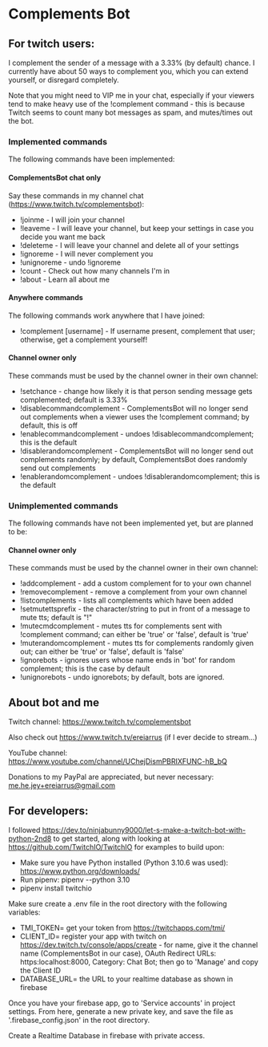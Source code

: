 # Complements Bot

## For twitch users:

I complement the sender of a message with a 3.33% (by default) chance. I currently have about 50 ways to complement you,
which you can extend yourself, or disregard completely.

Note that you might need to VIP me in your chat, especially if your viewers tend to make heavy use of the !complement
command - this is because Twitch seems to count many bot messages as spam, and mutes/times out the bot.

### Implemented commands

The following commands have been implemented:

#### ComplementsBot chat only

Say these commands in my channel chat (https://www.twitch.tv/complementsbot):

- !joinme - I will join your channel
- !leaveme - I will leave your channel, but keep your settings in case you decide you want me back
- !deleteme - I will leave your channel and delete all of your settings
- !ignoreme - I will never complement you
- !unignoreme - undo !ignoreme
- !count - Check out how many channels I'm in
- !about - Learn all about me

#### Anywhere commands

The following commands work anywhere that I have joined:

- !complement \[username\] - If username present, complement that user; otherwise, get a complement yourself!

#### Channel owner only

These commands must be used by the channel owner in their own channel:

- !setchance - change how likely it is that person sending message gets complemented; default is 3.33%
- !disablecommandcomplement - ComplementsBot will no longer send out complements when a viewer uses the !complement
  command; by default, this is off
- !enablecommandcomplement - undoes !disablecommandcomplement; this is the default
- !disablerandomcomplement - ComplementsBot will no longer send out complements randomly; by default, ComplementsBot
  does randomly send out complements
- !enablerandomcomplement - undoes !disablerandomcomplement; this is the default

### Unimplemented commands

The following commands have not been implemented yet, but are planned to be:

#### Channel owner only

These commands must be used by the channel owner in their own channel:

- !addcomplement <complement> - add a custom complement for to your own channel
- !removecomplement <complement> - remove a complement from your own channel
- !listcomplements - lists all complements which have been added
- !setmutettsprefix - the character/string to put in front of a message to mute tts; default is "!"
- !mutecmdcomplement - mutes tts for complements sent with !complement command;
  can either be 'true' or 'false', default is 'true'
- !muterandomcomplement - mutes tts for complements randomly given out; can either be 'true'
  or 'false', default is 'false'
- !ignorebots - ignores users whose name ends in 'bot' for random complement;
  this is the case by default
- !unignorebots - undo ignorebots; by default, bots are ignored.

## About bot and me

Twitch channel: https://www.twitch.tv/complementsbot

Also check out https://www.twitch.tv/ereiarrus (if I ever decide to stream...)

YouTube channel: https://www.youtube.com/channel/UChejDismPBRIXFUNC-hB_bQ

Donations to my PayPal are appreciated, but never necessary: me.he.jey+ereiarrus@gmail.com

## For developers:

I followed https://dev.to/ninjabunny9000/let-s-make-a-twitch-bot-with-python-2nd8 to get started,
along with looking at https://github.com/TwitchIO/TwitchIO for examples to build upon:

- Make sure you have Python installed (Python 3.10.6 was used): https://www.python.org/downloads/
- Run pipenv: pipenv --python 3.10
- pipenv install twitchio

Make sure create a .env file in the root directory with the following variables:

- TMI_TOKEN= get your token from https://twitchapps.com/tmi/
- CLIENT_ID= register your app with twitch on https://dev.twitch.tv/console/apps/create -
  for name, give it the channel name (ComplementsBot in our case), OAuth Redirect URLs: https:localhost:8000,
  Category: Chat Bot; then go to 'Manage' and copy the Client ID
- DATABASE_URL= the URL to your realtime database as shown in firebase

Once you have your firebase app, go to 'Service accounts' in project settings. From here, generate a new private key,
and save the file as '.firebase_config.json' in the root directory.

Create a Realtime Database in firebase with private access.
